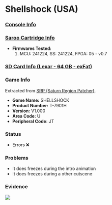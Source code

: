 # Shellshock (USA)

### [Console Info](../../../../../Info/Consoles/VA13/README.md)

### [Saroo Cartridge Info](../../../../../Info/Cartridges/GuangzhouSanStarOnlineShop/1.6/README.md)

- <b>Firmwares Tested:</b>
  1. MCU: 241224, SS: 241224, FPGA: 05 - v0.7

### [SD Card Info (Lexar - 64 GB - exFat)](../../../../../Info/SdCards/Lexar/64GB/exfat/README.md)

### Game Info

Extracted from [SRP (Saturn Region Patcher)](https://segaxtreme.net/resources/saturn-region-patcher.81/download).

- <b>Game Name:</b> SHELLSHOCK
- <b>Product Number:</b> T-7901H
- <b>Version:</b> V1.000
- <b>Area Code:</b> U
- <b>Peripheral Code:</b> JT

### Status

- Errors :x:

### Problems

- It does freezes during the intro animation
- It does freezes during a other cutscene

### Evidence

[![](https://img.youtube.com/vi/TcNs--QJe-Q/0.jpg)](https://www.youtube.com/watch?v=TcNs--QJe-Q)

